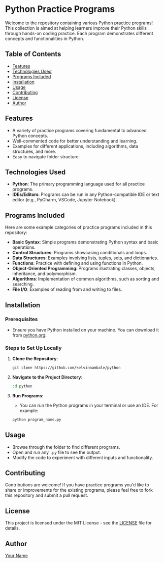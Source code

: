 # Python Practice Programs

Welcome to the repository containing various Python practice programs! 
This collection is aimed at helping learners improve their Python skills through hands-on coding practice. 
Each program demonstrates different concepts and functionalities in Python.

## Table of Contents

- [Features](#features)
- [Technologies Used](#technologies-used)
- [Programs Included](#programs-included)
- [Installation](#installation)
- [Usage](#usage)
- [Contributing](#contributing)
- [License](#license)
- [Author](#author)

## Features

- A variety of practice programs covering fundamental to advanced Python concepts.
- Well-commented code for better understanding and learning.
- Examples for different applications, including algorithms, data structures, and more.
- Easy to navigate folder structure.

## Technologies Used

- **Python**: The primary programming language used for all practice programs.
- **IDEs/Editors**: Programs can be run in any Python-compatible IDE or text editor (e.g., PyCharm, VSCode, Jupyter Notebook).

## Programs Included

Here are some example categories of practice programs included in this repository:

- **Basic Syntax**: Simple programs demonstrating Python syntax and basic operations.
- **Control Structures**: Programs showcasing conditionals and loops.
- **Data Structures**: Examples involving lists, tuples, sets, and dictionaries.
- **Functions**: Practice with defining and using functions in Python.
- **Object-Oriented Programming**: Programs illustrating classes, objects, inheritance, and polymorphism.
- **Algorithms**: Implementation of common algorithms, such as sorting and searching.
- **File I/O**: Examples of reading from and writing to files.

## Installation

### Prerequisites

- Ensure you have Python installed on your machine. You can download it from [python.org](https://www.python.org/downloads/).

### Steps to Set Up Locally

1. **Clone the Repository**:
   ```bash
   git clone https://github.com/kelvinnambale/python
   ```

2. **Navigate to the Project Directory**:
   ```bash
   cd python
   ```

3. **Run Programs**:
   - You can run the Python programs in your terminal or use an IDE. For example:
   ```bash
   python program_name.py
   ```

## Usage

- Browse through the folder to find different programs.
- Open and run any `.py` file to see the output.
- Modify the code to experiment with different inputs and functionality.

## Contributing

Contributions are welcome! If you have practice programs you'd like to share or improvements for the existing programs, please feel free to fork this repository and submit a pull request.

## License

This project is licensed under the MIT License - see the [LICENSE](LICENSE) file for details.

## Author

[Your Name](https://github.com/kelvinambale)



